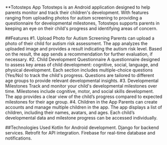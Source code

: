 **Totosteps App
Totosteps is an Android application designed to help parents monitor and track their children's development. With features ranging from uploading photos for autism screening to providing a questionnaire for developmental milestones, Totosteps supports parents in keeping an eye on their child's progress and identifying areas of concern.

##Features
#1. Upload Photo for Autism Screening
Parents can upload a photo of their child for autism risk assessment.
The app analyzes the uploaded image and provides a result indicating the autism risk level.
Based on the result, the app sends a recommendation for further evaluation, if necessary.
#2. Child Development Questionnaire
A questionnaire designed to assess key areas of child development: cognitive, social, language, and physical development.
Each section includes multiple-choice questions (Yes/No) to track the child's progress.
Questions are tailored to different age groups to provide relevant developmental insights.
#3. Developmental Milestones
Track and monitor your child's developmental milestones over time.
Milestones include cognitive, motor, and social skills development.
The app provides a clear view of the child’s progress compared to expected milestones for their age group.
#4. Children in the App
Parents can create accounts and manage multiple children in the app.
The app displays a list of children, including their names, avatars, and ages.
Each child’s developmental data and milestone progress can be accessed individually.

##Technologies Used
Kotlin for Android development.
Django for backend services.
Retrofit for API integration.
Firebase for real-time database and notifications.
